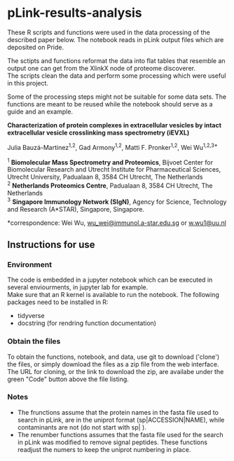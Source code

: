# pLink-results-analysis

These R scripts and functions were used in the data processing of the described paper below. The notebook reads in pLink output files which are deposited on Pride.

The sctipts and functions reformat the data into flat tables that resemble an output one can get from the XlinkX node of proteome discoverer.\
The scripts clean the data and perform some processing which were useful in this project.

Some of the processing steps might not be suitable for some data sets. The functions are meant to be reused while the notebook should serve as a guide and an example.

**Characterization of protein complexes in extracellular vesicles by intact extracellular vesicle crosslinking mass spectrometry (iEVXL)**

Julia Bauzá-Martinez<sup>1,2</sup>, Gad Armony<sup>1,2</sup>, Matti F. Pronker<sup>1,2</sup>, Wei Wu<sup>1,2,3*</sup>

<sup>1</sup> **Biomolecular Mass Spectrometry and Proteomics**, Bijvoet Center for Biomolecular Research and Utrecht Institute for Pharmaceutical Sciences, Utrecht University, Padualaan 8, 3584 CH Utrecht, The Netherlands\
<sup>2</sup> **Netherlands Proteomics Centre**, Padualaan 8, 3584 CH Utrecht, The Netherlands\
<sup>3</sup> **Singapore Immunology Network (SIgN)**, Agency for Science, Technology and Research (A*STAR), Singapore, Singapore.

\*correspondence: Wei Wu, wu_wei@immunol.a-star.edu.sg or w.wu1@uu.nl  


## Instructions for use

### Environment
The code is embedded in a jupyter notebook which can be executed in several enviourments, in jupyter lab for example.\
Make sure that an R kernel is available to run the notebook.
The following packages need to be installed in R:
* tidyverse
* docstring (for rendring function documentation)

### Obtain the files
To obtain the functions, notebook, and data, use git to download ('clone') the files, or simply download the files as a zip file from the web interface. The URL for cloning, or the link to download the zip, are availabe under the green "Code" button above the file listing.


### Notes
* The frunctions assume that the protein names in the fasta file used to search in pLink, are in the uniprot format (sp|ACCESSION|NAME), while contaminants are not (do not start with sp| ).
* The renumber functions assumes that the fasta file used for the search in pLink was modified to remove signal peptides. These functions readjust the numers to keep the uniprot numbering in place.